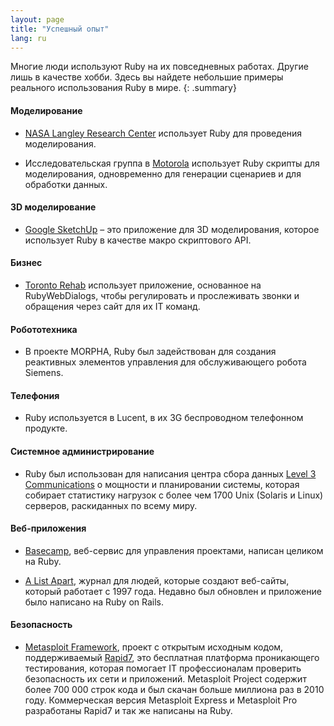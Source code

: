 ```yaml
---
layout: page
title: "Успешный опыт"
lang: ru
---
```


Многие люди используют Ruby на их повседневных работах. Другие лишь в
качестве хобби. Здесь вы найдете небольшие примеры реального
использования Ruby в мире.
{: .summary}

#### Моделирование

* [NASA Langley Research Center][1] использует Ruby для проведения
  моделирования.

* Исследовательская группа в [Motorola][2] использует Ruby скрипты для
  моделирования, одновременно для генерации сценариев и для обработки
  данных.

#### 3D моделирование

* [Google SketchUp][3] – это приложение для 3D моделирования, которое
  использует Ruby в качестве макро скриптового API.

#### Бизнес

* [Toronto Rehab][4] использует приложение, основанное на
  RubyWebDialogs, чтобы регулировать и прослеживать звонки и обращения
  через сайт для их IT команд.

#### Робототехника

* В проекте MORPHA, Ruby был задействован для создания реактивных
  элементов управления для обслуживающего робота Siemens.

#### Телефония

* Ruby используется в Lucent, в их 3G беспроводном телефонном
  продукте.

#### Системное администрирование

* Ruby был использован для написания центра сбора данных [Level 3
  Communications][8] о мощности и планировании системы, которая собирает
  статистику нагрузок с более чем 1700 Unix (Solaris и Linux) серверов,
  раскиданных по всему миру.

#### Веб-приложения

* [Basecamp][9], веб-сервис для управления проектами, написан целиком на Ruby.

* [A List Apart][10], журнал для людей, которые создают веб-сайты,
  который работает с 1997 года. Недавно был обновлен и приложение было
  написано на Ruby on Rails.

#### Безопасность

* [Metasploit Framework][metasploit], проект с открытым исходным кодом,
  поддерживаемый [Rapid7][rapid7], это бесплатная платформа проникающего
  тестирования,
  которая помогает IT профессионалам проверить безопасность их сети и
  приложений. Metasploit Project содержит более 700 000 строк кода и был
  скачан больше миллиона раз в 2010 году.
  Коммерческая версия Metasploit Express и Metasploit Pro разработаны Rapid7
  и так же написаны на Ruby.



[1]: http://www.larc.nasa.gov/
[2]: http://www.motorola.com
[3]: http://www.sketchup.com/
[4]: https://www.uhn.ca/TorontoRehab
[8]: http://www.level3.com/
[9]: https://www.basecamp.com
[10]: http://www.alistapart.com

[metasploit]: http://www.metasploit.com
[rapid7]: http://www.rapid7.com
